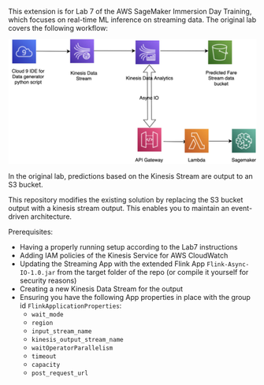 This extension is for Lab 7 of the AWS SageMaker Immersion Day Training, which focuses on real-time ML inference on streaming data. The original lab covers the following workflow:

![Architecture Diagram of Lab 7](image1.jpg)

In the original lab, predictions based on the Kinesis Stream are output to an S3 bucket.

This repository modifies the existing solution by replacing the S3 bucket output with a kinesis stream output. This enables you to maintain an event-driven architecture.

Prerequisites:

* Having a properly running setup according to the Lab7 instructions
* Adding IAM policies of the Kinesis Service for AWS CloudWatch
* Updating the Streaming App with the extended Flink App ```Flink-Async-IO-1.0.jar``` from the target folder of the repo (or compile it yourself for security reasons)
* Creating a new Kinesis Data Stream for the output
* Ensuring you have the following App properties in place with the group id ```FlinkApplicationProperties```:
    * ```wait_mode```
    * ```region```
    * ```input_stream_name```
    * ```kinesis_output_stream_name```
    * ```waitOperatorParallelism```
    * ```timeout```
    * ```capacity```
    * ```post_request_url```
